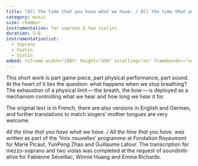 ```yaml
---
title: "All the time that you have what we have. / All the time that you have."
category: music
size: chamber
instrumentation: for soprano & two violins
duration: 5–6'
instrumentationlist:
  - Soprano
  - Violin
  - Violin
embed: <iframe width="100%" height="450" scrolling="no" frameborder="no" src="https://w.soundcloud.com/player/?url=https%3A//api.soundcloud.com/tracks/186593357&amp;auto_play=false&amp;hide_related=false&amp;show_comments=true&amp;show_user=true&amp;show_reposts=false&amp;visual=true"></iframe>
---
```

This short work is part game piece, part phys­ical per­form­ance, part sound. At the heart of it lies the ques­tion: what hap­pens when we stop breathing? The ex­haus­tion of a phys­ical limit — the breath, the bow — is de­ployed as a mech­anism con­trolling what we hear and how long we hear it for.

The ori­ginal text is in French, there are also ver­sions in English and German, and fur­ther trans­la­tions to match singers’ mother tongues are very welcome.

*All the time that you have what we have. / All the time that you have.* was written as part of the ‘Voix nou­velles’ pro­gramme at Fondation Royaumont for Marie Picaut, YunPeng Zhao and Guillaume Latour. The tran­scrip­tion for mezzo-soprano and two vi­olas was com­pleted at the re­quest of soundini­ti­ative for Fabienne Séveillac, Winnie Huang and Emma Richards.
